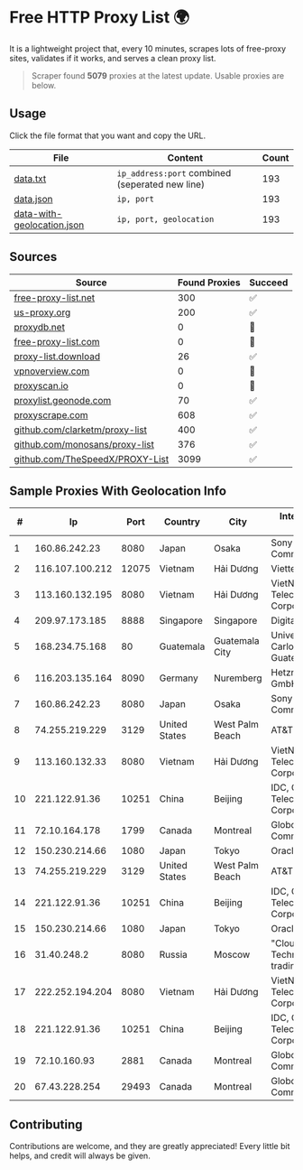 
# Free HTTP Proxy List 🌍

It is a lightweight project that, every 10 minutes, scrapes lots of free-proxy sites, validates if it works, and serves a clean proxy list.


> Scraper found **5079** proxies at the latest update. Usable proxies are below.

## Usage

Click the file format that you want and copy the URL.


|File|Content|Count|
|----|-------|-----|
|[data.txt](https://raw.githubusercontent.com/themiralay/Proxy-List-World/master/data.txt)|`ip_address:port` combined (seperated new line)|193|
|[data.json](https://raw.githubusercontent.com/themiralay/Proxy-List-World/master/data.json)|`ip, port`|193|
|[data-with-geolocation.json](https://raw.githubusercontent.com/themiralay/Proxy-List-World/master/data-with-geolocation.json)|`ip, port, geolocation`|193|

## Sources

|Source|Found Proxies|Succeed|
|------|-------------|-------|
|[free-proxy-list.net](https://free-proxy-list.net)|300|✅|
|[us-proxy.org](https://www.us-proxy.org)|200|✅|
|[proxydb.net](http://proxydb.net)|0|🚫|
|[free-proxy-list.com](https://free-proxy-list.com/?page=&port=&type%5B%5D=http&type%5B%5D=https&up_time=0&search=Search)|0|🚫|
|[proxy-list.download](https://www.proxy-list.download/HTTP)|26|✅|
|[vpnoverview.com](https://vpnoverview.com/privacy/anonymous-browsing/free-proxy-servers)|0|🚫|
|[proxyscan.io](https://www.proxyscan.io)|0|🚫|
|[proxylist.geonode.com](https://proxylist.geonode.com/api/proxy-list?limit=300&page=1&sort_by=lastChecked&sort_type=desc&protocols=http,https)|70|✅|
|[proxyscrape.com](https://api.proxyscrape.com/v2/?request=displayproxies&protocol=http&timeout=10000&country=all&ssl=all&anonymity=all)|608|✅|
|[github.com/clarketm/proxy-list](https://raw.githubusercontent.com/clarketm/proxy-list/master/proxy-list-raw.txt)|400|✅|
|[github.com/monosans/proxy-list](https://raw.githubusercontent.com/monosans/proxy-list/main/proxies/http.txt)|376|✅|
|[github.com/TheSpeedX/PROXY-List](https://raw.githubusercontent.com/TheSpeedX/PROXY-List/master/http.txt)|3099|✅|


## Sample Proxies With Geolocation Info

|#|Ip|Port|Country|City|Internet Service Provider|
|-|--|----|-------|----|-------------------------|
|1|160.86.242.23|8080|Japan|Osaka|Sony Network Communications Inc|
|2|116.107.100.212|12075|Vietnam|Hải Dương|Viettel Corporation|
|3|113.160.132.195|8080|Vietnam|Hải Dương|VietNam Post and Telecom Corporation|
|4|209.97.173.185|8888|Singapore|Singapore|DigitalOcean, LLC|
|5|168.234.75.168|80|Guatemala|Guatemala City|Universidad de San Carlos de Guatemala|
|6|116.203.135.164|8090|Germany|Nuremberg|Hetzner Online GmbH|
|7|160.86.242.23|8080|Japan|Osaka|Sony Network Communications Inc|
|8|74.255.219.229|3129|United States|West Palm Beach|AT&T Corp.|
|9|113.160.132.33|8080|Vietnam|Hải Dương|VietNam Post and Telecom Corporation|
|10|221.122.91.36|10251|China|Beijing|IDC, China Telecommunications Corporation|
|11|72.10.164.178|1799|Canada|Montreal|GloboTech Communications|
|12|150.230.214.66|1080|Japan|Tokyo|Oracle Corporation|
|13|74.255.219.229|3129|United States|West Palm Beach|AT&T Corp.|
|14|221.122.91.36|10251|China|Beijing|IDC, China Telecommunications Corporation|
|15|150.230.214.66|1080|Japan|Tokyo|Oracle Corporation|
|16|31.40.248.2|8080|Russia|Moscow|"Cloud Technologies" LLC trading as Cloud.ru|
|17|222.252.194.204|8080|Vietnam|Hải Dương|VietNam Post and Telecom Corporation|
|18|221.122.91.36|10251|China|Beijing|IDC, China Telecommunications Corporation|
|19|72.10.160.93|2881|Canada|Montreal|GloboTech Communications|
|20|67.43.228.254|29493|Canada|Montreal|GloboTech Communications|



## Contributing

Contributions are welcome, and they are greatly appreciated! Every
little bit helps, and credit will always be given.

